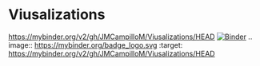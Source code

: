 # Viusalizations
https://mybinder.org/v2/gh/JMCampilloM/Viusalizations/HEAD
[![Binder](https://mybinder.org/badge_logo.svg)](https://mybinder.org/v2/gh/JMCampilloM/Viusalizations/HEAD)
.. image:: https://mybinder.org/badge_logo.svg
 :target: https://mybinder.org/v2/gh/JMCampilloM/Viusalizations/HEAD
 
